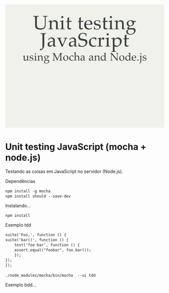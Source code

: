 ![era para aparecer uma imagem tio](unit-testing-javascript-using-mocha-and-node.jpg)

# Unit testing JavaScript (mocha + node.js) 

Testando as coisas em JavaScript no servidor (Node.js).

Dependências

    npm install -g mocha
    npm install should --save-dev

Instalando...

    npm install


Exemplo tdd

    suite('Foo,', function () {
    suite('bar()', function () {
        test('foo bar', function () {
        assert.equal("foobar", foo.bar());
        });
    });
    });

    ./node_modules/mocha/bin/mocha  --ui tdd

Exemplo bdd...


